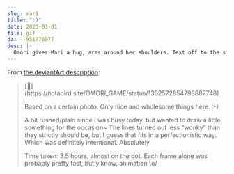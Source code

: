 ```yaml
---
slug: mar1
title: ":)"
date: 2023-03-01
file: gif
da: --951778977
desc: |-
  Omori gives Mari a hug, arms around her shoulders. Text off to the side: “Happy&nbsp;Birthday.”
---
```

From [the deviantArt description](https://www.deviantart.com/a-flyleaf/art/--951778977):
<blockquote class="da" markdown="1">
[🎉](https://notabird.site/OMORI_GAME/status/1362572854793887748)

Based on a certain photo. Only nice and wholesome things here. :-)

A bit rushed/plain since I was busy today, but wanted to draw a little something for the occasion~ The lines turned out less “wonky” than they strictly should be, but I guess that fits in a perfectionistic way. Which was definitely intentional. Absolutely.

Time taken: 3.5 hours, almost on the dot. Each frame alone was probably pretty fast, but y’know, animation \o/
</blockquote>